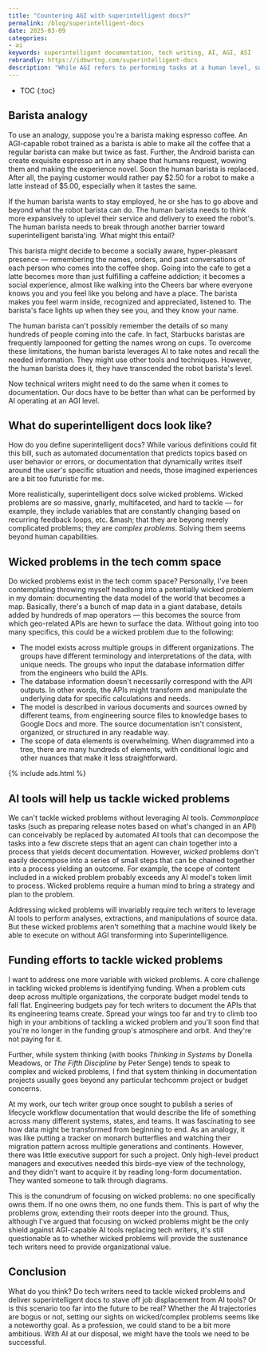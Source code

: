 ```yaml
---
title: "Countering AGI with superintelligent docs?"
permalink: /blog/superintelligent-docs
date: 2025-03-09
categories:
- ai
keywords: superintelligent documentation, tech writing, AI, AGI, ASI
rebrandly: https://idbwrtng.com/superintelligent-docs
description: "While AGI refers to performing tasks at a human level, superintelligence refers to performing tasks that <i>exceed</i> human capabilities. If tech writers want to survive the AI apocalypse, we'll have to go beyond mere AGI levels of competence and tread water within the superintelligent space.<br/><br/>Reason being, AI will eventually replace most of what we do, making it such that when AGI is reached, job displacement for tech writers will be more common because AGI will perform the same tasks, only cheaper. But the likelihood of AGI progressing to Superintelligence seems less likely to me (in the same way that moving from assisted driving to fully autonomous driving is so much harder than anyone anticipated). Striving for superintelligent docs seems like the most logical counter-move against AI's encroachment on tech writer territory."
---
```



* TOC
{:toc}

## Barista analogy

To use an analogy, suppose you're a barista making espresso coffee. An AGI-capable robot trained as a barista is able to make all the coffee that a regular barista can make but twice as fast. Further, the Android barista can create exquisite espresso art in any shape that humans request, wowing them and making the experience novel. Soon the human barista is replaced. After all, the paying customer would rather pay $2.50 for a robot to make a latte instead of $5.00, especially when it tastes the same.

If the human barista wants to stay employed, he or she has to go above and beyond what the robot barista can do. The human barista needs to think more expansively to uplevel their service and delivery to exeed the robot's. The human barista needs to break through another barrier toward superintelligent barista'ing. What might this entail? 

This barista might decide to become a socially aware, hyper-pleasant presence &mdash; remembering the names, orders, and past conversations of each person who comes into the coffee shop. Going into the cafe to get a latte becomes more than just fulfilling a caffeine addiction; it becomes a social experience, almost like walking into the Cheers bar where everyone knows you and you feel like you belong and have a place. The barista makes you feel warm inside, recognized and appreciated, listened to. The barista's face lights up when they see you, and they know your name.

The human barista can't possibly remember the details of so many hundreds of people coming into the cafe. In fact, Starbucks baristas are frequently lampooned for getting the names wrong on cups. To overcome these limitations, the human barista leverages AI to take notes and recall the needed information. They might use other tools and techniques. However, the human barista does it, they have transcended the robot barista's level.

Now technical writers might need to do the same when it comes to documentation. Our docs have to be better than what can be performed by AI operating at an AGI level. 

## What do superintelligent docs look like?

How do you define superintelligent docs? While various definitions could fit this bill, such as automated documentation that predicts topics based on user behavior or errors, or documentation that dynamically writes itself around the user's specific situation and needs, those imagined experiences are a bit too futuristic for me. 

More realistically, superintelligent docs solve wicked problems. Wicked problems are so massive, gnarly, multifaceted, and hard to tackle &mdash; for example, they include variables that are constantly changing based on recurring feedback loops, etc. &mash; that they are beyong merely complicated problems; they are *complex problems*. Solving them seems beyond human capabilities.

## Wicked problems in the tech comm space

Do wicked problems exist in the tech comm space? Personally, I've been contemplating throwing myself headlong into a potentially wicked problem in my domain: documenting the data model of the world that becomes a map. Basically, there's a bunch of map data in a giant database, details added by hundreds of map operators &mdash; this becomes the source from which geo-related APIs are hewn to surface the data. Without going into too many specifics, this could be a wicked problem due to the following:

* The model exists across multiple groups in different organizations. The groups have different terminology and interpretations of the data, with unique needs. The groups who input the database information differ from the engineers who build the APIs.
* The database information doesn't necessarily correspond with the API outputs. In other words, the APIs might transform and manipulate the underlying data for specific calculations and needs.
* The model is described in various documents and sources owned by different teams, from engineering source files to knowledge bases to Google Docs and more. The source documentation isn't consistent, organized, or structured in any readable way.
* The scope of data elements is overwhelming. When diagrammed into a tree, there are many hundreds of elements, with conditional logic and other nuances that make it less straightforward.

{% include ads.html %}

## AI tools will help us tackle wicked problems

We can't tackle wicked problems without leveraging AI tools. *Commonplace* tasks (such as preparing release notes based on what's changed in an API) can conceivably be replaced by automated AI tools that can decompose the tasks into a few discrete steps that an agent can chain together into a process that yields decent documentation. However, *wicked* problems don't easily decompose into a series of small steps that can be chained together into a process yielding an outcome. For example, the scope of content included in a wicked problem probably exceeds any AI model's token limit to process. Wicked problems require a human mind to bring a strategy and plan to the problem. 

Addressing wicked problems will invariably require tech writers to leverage AI tools to perform analyses, extractions, and manipulations of source data. But these wicked problems aren't something that a machine would likely be able to execute on without AGI transforming into Superintelligence.

## Funding efforts to tackle wicked problems

I want to address one more variable with wicked problems. A core challenge in tackling wicked problems is identifying funding. When a problem cuts deep across multiple organizations, the corporate budget model tends to fall flat. Engineering budgets pay for tech writers to document the APIs that its engineering teams create. Spread your wings too far and try to climb too high in your ambitions of tackling a wicked problem and you'll soon find that you're no longer in the funding group's atmosphere and orbit. And they're not paying for it.

Further, while system thinking (with books *Thinking in Systems* by Donella Meadows, or *The Fifth Discipline* by Peter Senge) tends to speak to complex and wicked problems, I find that system thinking in documentation projects usually goes beyond any particular techcomm project or budget concerns. 

At my work, our tech writer group once sought to publish a series of lifecycle workflow documentation that would describe the life of something across many different systems, states, and teams. It was fascinating to see how data might be transformed from beginning to end. As an analogy, it was like putting a tracker on monarch butterflies and watching their migration pattern across multiple generations and continents. However, there was little executive support for such a project. Only high-level product managers and executives needed this birds-eye view of the technology, and they didn't want to acquire it by reading long-form documentation. They wanted someone to talk through diagrams.

This is the conundrum of focusing on wicked problems: no one specifically owns them. If no one owns them, no one funds them. This is part of why the problems grow, extending their roots deeper into the ground. Thus, although I've argued that focusing on wicked problems might be the only shield against AGI-capable AI tools replacing tech writers, it's still questionable as to whether wicked problems will provide the sustenance tech writers need to provide organizational value.

## Conclusion

What do you think? Do tech writers need to tackle wicked problems and deliver superintelligent docs to stave off job displacement from AI tools? Or is this scenario too far into the future to be real? Whether the AI trajectories are bogus or not, setting our sights on wicked/complex problems seems like a noteworthy goal. As a profession, we could stand to be a bit more ambitious. With AI at our disposal, we might have the tools we need to be successful.

